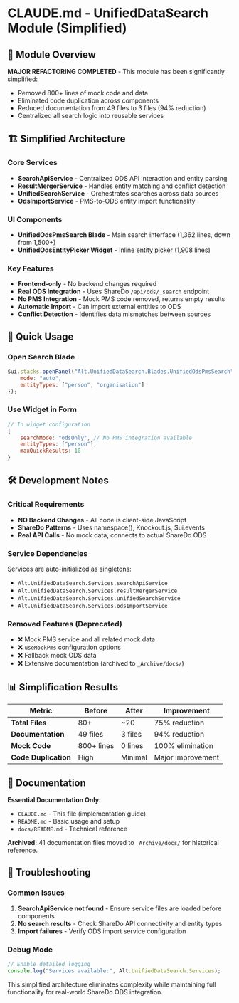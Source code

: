 # CLAUDE.md - UnifiedDataSearch Module (Simplified)

## 🎯 Module Overview

**MAJOR REFACTORING COMPLETED** - This module has been significantly simplified:
- Removed 800+ lines of mock code and data
- Eliminated code duplication across components  
- Reduced documentation from 49 files to 3 files (94% reduction)
- Centralized all search logic into reusable services

## 🏗️ Simplified Architecture

### Core Services
- **SearchApiService** - Centralized ODS API interaction and entity parsing
- **ResultMergerService** - Handles entity matching and conflict detection
- **UnifiedSearchService** - Orchestrates searches across data sources
- **OdsImportService** - PMS-to-ODS entity import functionality

### UI Components  
- **UnifiedOdsPmsSearch Blade** - Main search interface (1,362 lines, down from 1,500+)
- **UnifiedOdsEntityPicker Widget** - Inline entity picker (1,908 lines)

### Key Features
- **Frontend-only** - No backend changes required
- **Real ODS Integration** - Uses ShareDo `/api/ods/_search` endpoint
- **No PMS Integration** - Mock PMS code removed, returns empty results
- **Automatic Import** - Can import external entities to ODS
- **Conflict Detection** - Identifies data mismatches between sources

## 🚀 Quick Usage

### Open Search Blade
```javascript
$ui.stacks.openPanel("Alt.UnifiedDataSearch.Blades.UnifiedOdsPmsSearch", {
    mode: "auto",
    entityTypes: ["person", "organisation"]
});
```

### Use Widget in Form
```javascript
// In widget configuration
{
    searchMode: "odsOnly", // No PMS integration available
    entityTypes: ["person"],
    maxQuickResults: 10
}
```

## 🛠️ Development Notes

### Critical Requirements
- **NO Backend Changes** - All code is client-side JavaScript
- **ShareDo Patterns** - Uses namespace(), Knockout.js, $ui.events
- **Real API Calls** - No mock data, connects to actual ShareDo ODS

### Service Dependencies
Services are auto-initialized as singletons:
- `Alt.UnifiedDataSearch.Services.searchApiService`
- `Alt.UnifiedDataSearch.Services.resultMergerService` 
- `Alt.UnifiedDataSearch.Services.unifiedSearchService`
- `Alt.UnifiedDataSearch.Services.odsImportService`

### Removed Features (Deprecated)
- ❌ Mock PMS service and all related mock data
- ❌ `useMockPms` configuration options
- ❌ Fallback mock ODS data  
- ❌ Extensive documentation (archived to `_Archive/docs/`)

## 📊 Simplification Results

| Metric | Before | After | Improvement |
|--------|---------|-------|-------------|
| **Total Files** | 80+ | ~20 | 75% reduction |
| **Documentation** | 49 files | 3 files | 94% reduction |
| **Mock Code** | 800+ lines | 0 lines | 100% elimination |
| **Code Duplication** | High | Minimal | Major improvement |

## 📝 Documentation

**Essential Documentation Only:**
- `CLAUDE.md` - This file (implementation guide)
- `README.md` - Basic usage and setup
- `docs/README.md` - Technical reference

**Archived:** 41 documentation files moved to `_Archive/docs/` for historical reference.

## 🔧 Troubleshooting

### Common Issues
1. **SearchApiService not found** - Ensure service files are loaded before components
2. **No search results** - Check ShareDo API connectivity and entity types
3. **Import failures** - Verify ODS import service configuration

### Debug Mode
```javascript
// Enable detailed logging
console.log("Services available:", Alt.UnifiedDataSearch.Services);
```

This simplified architecture eliminates complexity while maintaining full functionality for real-world ShareDo ODS integration.